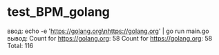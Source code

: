# test_BPM_golang


ввод:
    echo -e 'https://golang.org\nhttps://golang.org' | go run main.go
вывод:
    Count for https://golang.org: 58
    Count for https://golang.org: 58
    Total: 116
